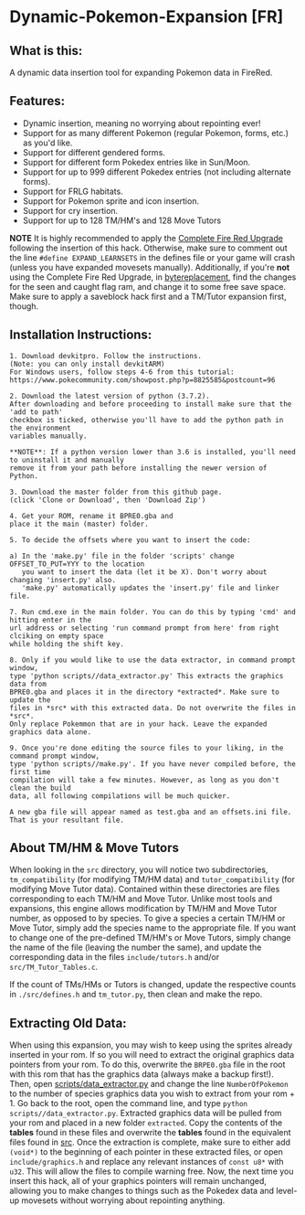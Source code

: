 # Dynamic-Pokemon-Expansion [FR]

## What is this:
A dynamic data insertion tool for expanding Pokemon data in FireRed.

## Features:
* Dynamic insertion, meaning no worrying about repointing ever!
* Support for as many different Pokemon (regular Pokemon, forms, etc.) as you'd like.
* Support for different gendered forms.
* Support for different form Pokedex entries like in Sun/Moon.
* Support for up to 999 different Pokedex entries (not including alternate forms).
* Support for FRLG habitats.
* Support for Pokemon sprite and icon insertion.
* Support for cry insertion.
* Support for up to 128 TM/HM's and 128 Move Tutors

**NOTE** It is highly recommended to apply the [Complete Fire Red Upgrade](https://github.com/Skeli789/Complete-Fire-Red-Upgrade) following the insertion of this hack. Otherwise, make sure to comment out the  line ``#define EXPAND_LEARNSETS`` in the defines file or your game will crash (unless you have expanded movesets manually).  Additionally, if you're **not** using the Complete Fire Red Upgrade, in [bytereplacement](https://github.com/Skeli789/Dynamic-Pokemon-Expansion/blob/master/bytereplacement), find the changes for the seen  and caught flag ram, and change it to some free  save space. Make sure to apply a saveblock hack first and a TM/Tutor expansion first, though.

## Installation Instructions:
```
1. Download devkitpro. Follow the instructions.
(Note: you can only install devkitARM)
For Windows users, follow steps 4-6 from this tutorial:
https://www.pokecommunity.com/showpost.php?p=8825585&postcount=96

2. Download the latest version of python (3.7.2).
After downloading and before proceeding to install make sure that the 'add to path' 
checkbox is ticked, otherwise you'll have to add the python path in the environment 
variables manually.

**NOTE**: If a python version lower than 3.6 is installed, you'll need to uninstall it and manually
remove it from your path before installing the newer version of Python.

3. Download the master folder from this github page.
(click 'Clone or Download', then 'Download Zip')

4. Get your ROM, rename it BPRE0.gba and 
place it the main (master) folder.

5. To decide the offsets where you want to insert the code:

a) In the 'make.py' file in the folder 'scripts' change OFFSET_TO_PUT=YYY to the location 
   you want to insert the data (let it be X). Don't worry about changing 'insert.py' also.
   'make.py' automatically updates the 'insert.py' file and linker file.
 
7. Run cmd.exe in the main folder. You can do this by typing 'cmd' and hitting enter in the 
url address or selecting 'run command prompt from here' from right clciking on empty space 
while holding the shift key.

8. Only if you would like to use the data extractor, in command prompt window,
type 'python scripts//data_extractor.py' This extracts the graphics data from 
BPRE0.gba and places it in the directory *extracted*. Make sure to update the
files in *src* with this extracted data. Do not overwrite the files in *src*.
Only replace Pokemmon that are in your hack. Leave the expanded graphics data alone.

9. Once you're done editing the source files to your liking, in the command prompt window, 
type 'python scripts//make.py'. If you have never compiled before, the first time
compilation will take a few minutes. However, as long as you don't clean the build
data, all following compilations will be much quicker.
  
A new gba file will appear named as test.gba and an offsets.ini file.
That is your resultant file.
```

## About TM/HM & Move Tutors
When looking in the ``src`` directory, you will notice two subdirectories, ``tm_compatibility`` (for modifying TM/HM data) and ``tutor_compatibility`` (for modifying Move Tutor data). Contained within these directories are files corresponding to each TM/HM and Move Tutor. Unlike most tools and expansions, this engine allows modification by TM/HM and Move Tutor number, as opposed to by species. To give a species a certain TM/HM or Move Tutor, simply add the species name to the appropriate file. If you want to change one of the pre-defined TM/HM's or Move Tutors, simply change the name of the file (leaving the number the same), and update the corresponding data in the files ``include/tutors.h`` and/or ``src/TM_Tutor_Tables.c``.

If the count of TMs/HMs or Tutors is changed, update the respective counts in ``./src/defines.h`` and ``tm_tutor.py``, then clean and make the repo.

## Extracting Old Data:
When using this expansion, you may wish to keep using the sprites already inserted in your rom. If so you will need to extract the original graphics data pointers from your rom. To do this, overwrite the ``BRPE0.gba`` file in the root with this rom that has the graphics data (always make a backup first!). Then, open [scripts/data_extractor.py](https://github.com/Skeli789/Dynamic-Pokemon-Expansion/blob/master/scripts/data_extractor.py) and change the line ``NumberOfPokemon`` to the number of species graphics data you wish to extract from your rom + 1. Go back to the root, open the command line, and type ``python scripts//data_extractor.py``. Extracted graphics data will be pulled from your rom and placed in a new folder ``extracted``. Copy the contents of the **tables** found in these files and overwrite the **tables** found in the equivalent files found in [src](https://github.com/Skeli789/Dynamic-Pokemon-Expansion/tree/master/src). Once the extraction is complete, make sure to either add ``(void*)`` to the beginning of each pointer in these extracted files, or open ``include/graphics.h`` and replace any relevant instances of ``const u8*`` with ``u32``. This will allow the files to compile warning free. Now, the next time you insert this hack, all of your graphics pointers will remain unchanged, allowing you to make changes to things such as the Pokedex data and level-up movesets without worrying about repointing anything.

